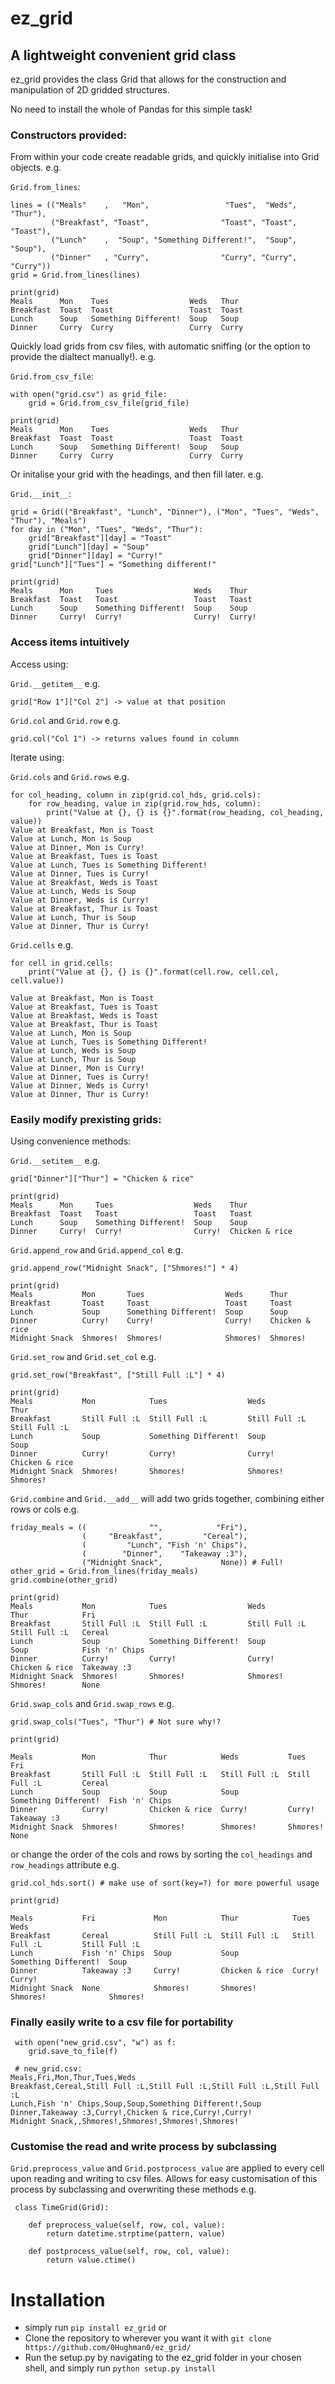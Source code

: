 # ez_grid

## A lightweight convenient grid class

ez_grid provides the class Grid that allows for the construction and manipulation of 2D gridded structures.

No need to install the whole of Pandas for this simple task!

### Constructors provided:

From within your code create readable grids, and quickly initialise into Grid objects. e.g.

`Grid.from_lines`:

    lines = (("Meals"    ,   "Mon",                 "Tues",  "Weds",  "Thur"),
             ("Breakfast", "Toast",                "Toast", "Toast", "Toast"),
             ("Lunch"    ,  "Soup", "Something Different!",  "Soup",  "Soup"),
             ("Dinner"   , "Curry",                "Curry", "Curry", "Curry"))
    grid = Grid.from_lines(lines)

    print(grid)
    Meals      Mon    Tues                  Weds   Thur
    Breakfast  Toast  Toast                 Toast  Toast
    Lunch      Soup   Something Different!  Soup   Soup
    Dinner     Curry  Curry                 Curry  Curry


Quickly load grids from csv files, with automatic sniffing (or the option to provide the dialtect manually!). e.g.

`Grid.from_csv_file`:

    with open("grid.csv") as grid_file:
        grid = Grid.from_csv_file(grid_file)

    print(grid)
    Meals      Mon    Tues                  Weds   Thur
    Breakfast  Toast  Toast                 Toast  Toast
    Lunch      Soup   Something Different!  Soup   Soup
    Dinner     Curry  Curry                 Curry  Curry

Or initalise your grid with the headings, and then fill later. e.g.

`Grid.__init__`:

    grid = Grid(("Breakfast", "Lunch", "Dinner"), ("Mon", "Tues", "Weds", "Thur"), "Meals")
    for day in ("Mon", "Tues", "Weds", "Thur"):
        grid["Breakfast"][day] = "Toast"
        grid["Lunch"][day] = "Soup"
        grid["Dinner"][day] = "Curry!"
    grid["Lunch"]["Tues"] = "Something different!"

    print(grid)
    Meals      Mon     Tues                  Weds    Thur
    Breakfast  Toast   Toast                 Toast   Toast
    Lunch      Soup    Something Different!  Soup    Soup
    Dinner     Curry!  Curry!                Curry!  Curry!

### Access items intuitively

Access using:

`Grid.__getitem__` e.g.

    grid["Row 1"]["Col 2"] -> value at that position

`Grid.col` and `Grid.row` e.g.

    grid.col("Col 1") -> returns values found in column

Iterate using:

`Grid.cols` and `Grid.rows` e.g.

    for col_heading, column in zip(grid.col_hds, grid.cols):
        for row_heading, value in zip(grid.row_hds, column):
            print("Value at {}, {} is {}".format(row_heading, col_heading, value))
    Value at Breakfast, Mon is Toast
    Value at Lunch, Mon is Soup
    Value at Dinner, Mon is Curry!
    Value at Breakfast, Tues is Toast
    Value at Lunch, Tues is Something Different!
    Value at Dinner, Tues is Curry!
    Value at Breakfast, Weds is Toast
    Value at Lunch, Weds is Soup
    Value at Dinner, Weds is Curry!
    Value at Breakfast, Thur is Toast
    Value at Lunch, Thur is Soup
    Value at Dinner, Thur is Curry!

`Grid.cells` e.g.

    for cell in grid.cells:
        print("Value at {}, {} is {}".format(cell.row, cell.col, cell.value))

    Value at Breakfast, Mon is Toast
    Value at Breakfast, Tues is Toast
    Value at Breakfast, Weds is Toast
    Value at Breakfast, Thur is Toast
    Value at Lunch, Mon is Soup
    Value at Lunch, Tues is Something Different!
    Value at Lunch, Weds is Soup
    Value at Lunch, Thur is Soup
    Value at Dinner, Mon is Curry!
    Value at Dinner, Tues is Curry!
    Value at Dinner, Weds is Curry!
    Value at Dinner, Thur is Curry!

### Easily modify prexisting grids:

Using convenience methods:

`Grid.__setitem__` e.g.

    grid["Dinner"]["Thur"] = "Chicken & rice"

    print(grid)
    Meals      Mon     Tues                  Weds    Thur
    Breakfast  Toast   Toast                 Toast   Toast
    Lunch      Soup    Something Different!  Soup    Soup
    Dinner     Curry!  Curry!                Curry!  Chicken & rice

`Grid.append_row` and `Grid.append_col` e.g.

    grid.append_row("Midnight Snack", ["Shmores!"] * 4)

    print(grid)
    Meals           Mon       Tues                  Weds      Thur
    Breakfast       Toast     Toast                 Toast     Toast
    Lunch           Soup      Something Different!  Soup      Soup
    Dinner          Curry!    Curry!                Curry!    Chicken & rice
    Midnight Snack  Shmores!  Shmores!              Shmores!  Shmores!

`Grid.set_row` and `Grid.set_col` e.g.

    grid.set_row("Breakfast", ["Still Full :L"] * 4)

    print(grid)
    Meals           Mon            Tues                  Weds           Thur
    Breakfast       Still Full :L  Still Full :L         Still Full :L  Still Full :L
    Lunch           Soup           Something Different!  Soup           Soup
    Dinner          Curry!         Curry!                Curry!         Chicken & rice
    Midnight Snack  Shmores!       Shmores!              Shmores!       Shmores!

`Grid.combine` and `Grid.__add__` will add two grids together, combining either rows or cols e.g.

    friday_meals = ((              "",            "Fri"),
                    (     "Breakfast",         "Cereal"),
                    (         "Lunch", "Fish 'n' Chips"),
                    (        "Dinner",    "Takeaway :3"),
                    ("Midnight Snack",             None)) # Full!
    other_grid = Grid.from_lines(friday_meals)
    grid.combine(other_grid)

    print(grid)
    Meals           Mon            Tues                  Weds           Thur            Fri
    Breakfast       Still Full :L  Still Full :L         Still Full :L  Still Full :L   Cereal
    Lunch           Soup           Something Different!  Soup           Soup            Fish 'n' Chips
    Dinner          Curry!         Curry!                Curry!         Chicken & rice  Takeaway :3
    Midnight Snack  Shmores!       Shmores!              Shmores!       Shmores!        None

`Grid.swap_cols` and `Grid.swap_rows` e.g.

    grid.swap_cols("Tues", "Thur") # Not sure why!?

    print(grid)

    Meals           Mon            Thur            Weds           Tues                  Fri
    Breakfast       Still Full :L  Still Full :L   Still Full :L  Still Full :L         Cereal
    Lunch           Soup           Soup            Soup           Something Different!  Fish 'n' Chips
    Dinner          Curry!         Chicken & rice  Curry!         Curry!                Takeaway :3
    Midnight Snack  Shmores!       Shmores!        Shmores!       Shmores!              None

or change the order of the cols and rows by sorting the `col_headings` and `row_headings` attribute e.g.

    grid.col_hds.sort() # make use of sort(key=?) for more powerful usage

    print(grid)

    Meals           Fri             Mon            Thur            Tues                  Weds
    Breakfast       Cereal          Still Full :L  Still Full :L   Still Full :L         Still Full :L
    Lunch           Fish 'n' Chips  Soup           Soup            Something Different!  Soup
    Dinner          Takeaway :3     Curry!         Chicken & rice  Curry!                Curry!
    Midnight Snack  None            Shmores!       Shmores!        Shmores!              Shmores!

### Finally easily write to a csv file for portability

     with open("new_grid.csv", "w") as f:
        grid.save_to_file(f)

     # new_grid.csv:
    Meals,Fri,Mon,Thur,Tues,Weds
    Breakfast,Cereal,Still Full :L,Still Full :L,Still Full :L,Still Full :L
    Lunch,Fish 'n' Chips,Soup,Soup,Something Different!,Soup
    Dinner,Takeaway :3,Curry!,Chicken & rice,Curry!,Curry!
    Midnight Snack,,Shmores!,Shmores!,Shmores!,Shmores!

### Customise the read and write process by subclassing

`Grid.preprocess_value` and `Grid.postprocess_value` are applied to every cell upon reading and writing to
csv files. Allows for easy customisation of this process by subclassing and overwriting these methods e.g.

     class TimeGrid(Grid):

        def preprocess_value(self, row, col, value):
            return datetime.strptime(pattern, value)

        def postprocess_value(self, row, col, value):
            return value.ctime()

# Installation
* simply run `pip install ez_grid` 
or
* Clone the repository to wherever you want it with `git clone https://github.com/0Hughman0/ez_grid/`
* Run the setup.py by navigating to the ez_grid folder in your chosen shell, and simply run `python setup.py install`
